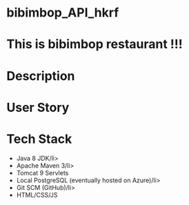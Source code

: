 # bibimbop_API_hkrf


# This is bibimbop restaurant !!!

# Description

# User Story

# Tech Stack
<ul>
  <li>Java 8 JDK/li>
  <li>Apache Maven 3/li>
  <li>Tomcat 9 Servlets</li>
  <li>Local PostgreSQL (eventually hosted on Azure)/li>
  <li>Git SCM (GitHub)/li>
  <li>HTML/CSS/JS</li>
</ul>
